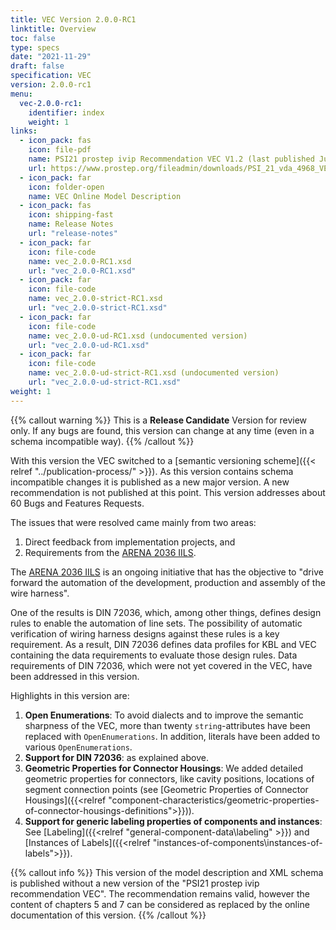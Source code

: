 ```yaml
---
title: VEC Version 2.0.0-RC1
linktitle: Overview
toc: false
type: specs
date: "2021-11-29"
draft: false
specification: VEC
version: 2.0.0-rc1
menu:
  vec-2.0.0-rc1:
    identifier: index
    weight: 1
links:
  - icon_pack: fas
    icon: file-pdf
    name: PSI21 prostep ivip Recommendation VEC V1.2 (last published June 2020 with VEC Schema Version 1.2.0)
    url: https://www.prostep.org/fileadmin/downloads/PSI_21_vda_4968_VEC_Specification_v1.2_pub_RZ.pdf
  - icon_pack: far
    icon: folder-open
    name: VEC Online Model Description
  - icon_pack: fas
    icon: shipping-fast
    name: Release Notes
    url: "release-notes"
  - icon_pack: far
    icon: file-code
    name: vec_2.0.0-RC1.xsd
    url: "vec_2.0.0-RC1.xsd"
  - icon_pack: far
    icon: file-code
    name: vec_2.0.0-strict-RC1.xsd
    url: "vec_2.0.0-strict-RC1.xsd"
  - icon_pack: far
    icon: file-code
    name: vec_2.0.0-ud-RC1.xsd (undocumented version)
    url: "vec_2.0.0-ud-RC1.xsd"
  - icon_pack: far
    icon: file-code
    name: vec_2.0.0-ud-strict-RC1.xsd (undocumented version)
    url: "vec_2.0.0-ud-strict-RC1.xsd"
weight: 1
---
```


{{% callout warning %}}
This is a **Release Candidate** Version for review only. If any bugs are found, this version can change at any time (even in a schema incompatible way).
{{% /callout %}}

With this version the VEC switched to a [semantic versioning scheme]({{< relref "../publication-process/" >}}). As this version contains schema incompatible changes it is published as a new major version. A new recommendation is not published at this point. This version addresses about 60 Bugs and Features Requests. 

The issues that were resolved came mainly from two areas:

1. Direct feedback from implementation projects, and 
2. Requirements from the [ARENA 2036 IILS](https://www.arena2036.de/en/innovation-initiative-wire-harness). 

<!--more-->

The [ARENA 2036 IILS](https://www.arena2036.de/en/innovation-initiative-wire-harness) is an ongoing initiative that has the objective to "drive forward the automation of the development, production and assembly of the wire harness".

One of the results is DIN 72036, which, among other things, defines design rules to enable the automation of line sets. The possibility of automatic verification of wiring harness designs against these rules is a key requirement. As a result, DIN 72036 defines data profiles for KBL and VEC containing the data requirements to evaluate those design rules. Data requirements of DIN 72036, which were not yet covered in the VEC, have been addressed in this version.  

Highlights in this version are:

1. **Open Enumerations**: To avoid dialects and to improve the semantic sharpness of the VEC, more than twenty `string`-attributes have been replaced with `OpenEnumerations`. In addition, literals have been added to various `OpenEnumerations`.
2. **Support for DIN 72036**: as explained above.
3. **Geometric Properties for Connector Housings**: We added detailed geometric properties for connectors, like cavity positions, locations of segment connection points (see [Geometric Properties of Connector Housings]({{<relref "component-characteristics/geometric-properties-of-connector-housings-definitions">}})). 
4. **Support for generic labeling properties of components and instances**: See [Labeling]({{<relref "general-component-data\labeling" >}}) and [Instances of Labels]({{<relref "instances-of-components\instances-of-labels">}}).

{{% callout info %}}
This version of the model description and XML schema is published without a new version of the "PSI21 prostep ivip recommendation VEC". The recommendation remains valid, however the content of chapters 5 and 7 can be considered as replaced by the online documentation of this version.
{{% /callout %}}


